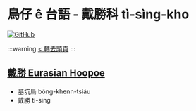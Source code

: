 # 鳥仔 ê 台語 - 戴勝科 tì-sìng-kho

[![GitHub](https://img.shields.io/badge/GitHub-black?logo=github)](https://github.com/siansiansu/tsiau-a-e-mia)

:::warning
[< 轉去頭頁](https://hackmd.io/@siansiansu/Hy4VzNvha)
:::

## [戴勝 Eurasian Hoopoe](https://www.instagram.com/p/CZV9qqKvwQx/)

- 墓坑鳥 bōng-khenn-tsiáu
- 戴勝 tì-sìng
